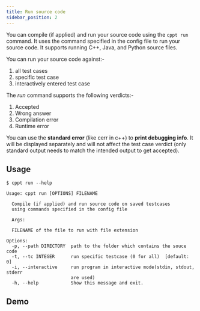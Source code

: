 ```yaml
---
title: Run source code
sidebar_position: 2
---
```


You can compile (if applied) and run your source code using the `cppt run` command. It uses the command specified in the config file to run your source code. It supports running C++, Java, and Python source files.

You can run your source code against:-

1. all test cases
2. specific test case
3. interactively entered test case

The _run_ command supports the following verdicts:-

1. Accepted
2. Wrong answer
3. Compilation error
4. Runtime error

You can use the **standard error** (like cerr in c++) to **print debugging info**. It will be displayed separately and will not affect the test case verdict (only standard output needs to match the intended output to get accepted).

## Usage

```shell
$ cppt run --help
```

```shell
Usage: cppt run [OPTIONS] FILENAME

  Compile (if applied) and run source code on saved testcases
  using commands specified in the config file

  Args:

  FILENAME of the file to run with file extension

Options:
  -p, --path DIRECTORY  path to the folder which contains the souce code
  -t, --tc INTEGER      run specific testcase (0 for all)  [default: 0]
  -i, --interactive     run program in interactive mode(stdin, stdout, stderr
                        are used)
  -h, --help            Show this message and exit.
```

## Demo
